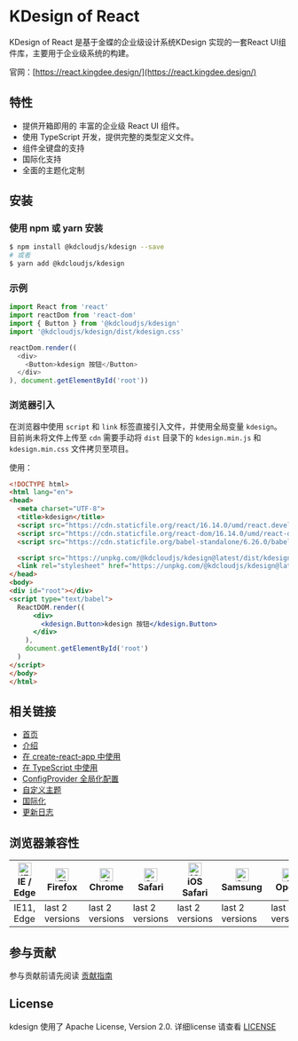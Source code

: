 # KDesign of React

KDesign of React 是基于金蝶的企业级设计系统KDesign 实现的一套React UI组件库，主要用于企业级系统的构建。

官网：[https://react.kingdee.design/](https://react.kingdee.design/)

## 特性
- 提供开箱即用的 丰富的企业级 React UI 组件。
- 使用 TypeScript 开发，提供完整的类型定义文件。
- 组件全键盘的支持
- 国际化支持
- 全面的主题化定制

## 安装

### 使用 npm 或 yarn 安装

```bash
$ npm install @kdcloudjs/kdesign --save
# 或者
$ yarn add @kdcloudjs/kdesign
```

### 示例
```js
import React from 'react'
import reactDom from 'react-dom'
import { Button } from '@kdcloudjs/kdesign'
import '@kdcloudjs/kdesign/dist/kdesign.css'

reactDom.render((
  <div>
    <Button>kdesign 按钮</Button>
  </div>
), document.getElementById('root'))
```

### 浏览器引入

在浏览器中使用 `script` 和 `link` 标签直接引入文件，并使用全局变量 `kdesign`。
目前尚未将文件上传至 `cdn` 需要手动将 `dist` 目录下的 `kdesign.min.js` 和 `kdesign.min.css` 文件拷贝至项目。

使用：
```html
<!DOCTYPE html>
<html lang="en">
<head>
  <meta charset="UTF-8">
  <title>kdesign</title>
  <script src="https://cdn.staticfile.org/react/16.14.0/umd/react.development.js"></script>
  <script src="https://cdn.staticfile.org/react-dom/16.14.0/umd/react-dom.development.js"></script>
  <script src="https://cdn.staticfile.org/babel-standalone/6.26.0/babel.min.js"></script>

  <script src="https://unpkg.com/@kdcloudjs/kdesign@latest/dist/kdesign.min.js"></script>
  <link rel="stylesheet" href="https://unpkg.com/@kdcloudjs/kdesign@latest/dist/kdesign.min.css">
</head>
<body>
<div id="root"></div>
<script type="text/babel">
  ReactDOM.render((
      <div>
        <kdesign.Button>kdesign 按钮</kdesign.Button>
      </div>
    ),
    document.getElementById('root')
  )
</script>
</body>
</html>
```

## 相关链接
- [首页](https://react.kingdee.design/)
- [介绍](https://react.kingdee.design/docs/guide/introduce)
- [在 create-react-app 中使用](https://react.kingdee.design/docs/guide/create-react-app)
- [在 TypeScript 中使用](https://react.kingdee.design/docs/guide/typescript)
- [ConfigProvider 全局化配置](https://react.kingdee.design/docs/guide/config)
- [自定义主题](https://react.kingdee.design/docs/guide/customtopic)
- [国际化](https://react.kingdee.design/docs/guide/locale)
- [更新日志](https://react.kingdee.design/docs/guide/changelog)

## 浏览器兼容性

| [<img src="https://raw.githubusercontent.com/alrra/browser-logos/master/src/edge/edge_48x48.png" alt="IE / Edge" width="24px" height="24px" />](http://godban.github.io/browsers-support-badges/)<br/>IE / Edge | [<img src="https://raw.githubusercontent.com/alrra/browser-logos/master/src/firefox/firefox_48x48.png" alt="Firefox" width="24px" height="24px" />](http://godban.github.io/browsers-support-badges/)<br/>Firefox | [<img src="https://raw.githubusercontent.com/alrra/browser-logos/master/src/chrome/chrome_48x48.png" alt="Chrome" width="24px" height="24px" />](http://godban.github.io/browsers-support-badges/)<br/>Chrome | [<img src="https://raw.githubusercontent.com/alrra/browser-logos/master/src/safari/safari_48x48.png" alt="Safari" width="24px" height="24px" />](http://godban.github.io/browsers-support-badges/)<br/>Safari | [<img src="https://raw.githubusercontent.com/alrra/browser-logos/master/src/safari-ios/safari-ios_48x48.png" alt="iOS Safari" width="24px" height="24px" />](http://godban.github.io/browsers-support-badges/)<br/>iOS Safari | [<img src="https://raw.githubusercontent.com/alrra/browser-logos/master/src/samsung-internet/samsung-internet_48x48.png" alt="Samsung" width="24px" height="24px" />](http://godban.github.io/browsers-support-badges/)<br/>Samsung | [<img src="https://raw.githubusercontent.com/alrra/browser-logos/master/src/opera/opera_48x48.png" alt="Opera" width="24px" height="24px" />](http://godban.github.io/browsers-support-badges/)<br/>Opera |
| --------- | --------- | --------- | --------- | --------- | --------- | --------- |
| IE11, Edge| last 2 versions| last 2 versions| last 2 versions| last 2 versions| last 2 versions| last 2 versions

## 参与贡献
参与贡献前请先阅读 [贡献指南](./CONTRIBUTING.md)

## License
kdesign 使用了 Apache License, Version 2.0. 详细license 请查看 [LICENSE](./LICENSE)
